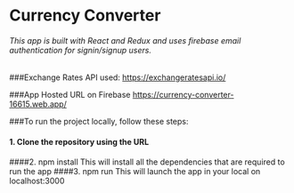 # Currency Converter
###### This app is built with React and Redux and uses firebase email authentication for signin/signup users. 

###Exchange Rates API used:
https://exchangeratesapi.io/

###App Hosted URL on Firebase
https://currency-converter-16615.web.app/


###To run the project locally, follow these steps:
#### 1. Clone the repository using the URL
####2. npm install
This will install all the dependencies that are required to run the app
####3. npm run
This will launch the app in your local on localhost:3000

